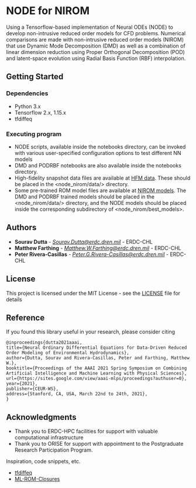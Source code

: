 # NODE for NIROM

Using a Tensorflow-based implementation of Neural ODEs (NODE) to develop non-intrusive reduced order models for CFD problems.
Numerical comparisons are made with non-intrusive reduced order models (NIROM) that use Dynamic Mode Decomposition (DMD) 
as well as a combination of linear dimension reduction using Proper Orthogonal Decomposition (POD) and latent-space 
evolution using Radial Basis Function (RBF) interpolation. 



## Getting Started


### Dependencies

* Python 3.x
* Tensorflow 2.x, 1.15.x
* tfdiffeq


### Executing program

* NODE scripts, available inside the notebooks directory, can be invoked with various user-specified configuration options to test different NN models 
* DMD and PODRBF notebooks are also available inside the notebooks directory.
* High-fidelity snapshot data files are available at [HFM data](https://drive.google.com/drive/folders/1uRgkcA36tRZQqdfUDunhVNaqxa1Cceqd?usp=sharing). These should be placed in the <node\_nirom/data/> directory.
* Some pre-trained ROM model files are available at [NIROM models](https://drive.google.com/drive/folders/19DEWdoS7Fkh-Cwe7Lbq6pdTdE290gYSS?usp=sharing). The DMD and PODRBF trained models should be placed in the <node\_nirom/data/> directory, and the NODE models should be placed inside the corresponding subdirectory of <node\_nirom/best\_models>.

## Authors

* **Sourav Dutta** - *Sourav.Dutta@erdc.dren.mil* - ERDC-CHL
* **Matthew Farthing** - *Matthew.W.Farthing@erdc.dren.mil* - ERDC-CHL
* **Peter Rivera-Casillas** - *Peter.G.Rivera-Casillas@erdc.dren.mil* - ERDC-CHL 


## License

This project is licensed under the MIT License - see the [LICENSE](LICENSE) file for details


## Reference

If you found this library useful in your research, please consider citing
```
@inproceedings{dutta2021aaai,
title={Neural Ordinary Differential Equations for Data-Driven Reduced Order Modeling of Environmental Hydrodynamics},
author={Dutta, Sourav and Rivera-Casillas, Peter and Farthing, Matthew W.},
booktitle={Proceedings of the AAAI 2021 Spring Symposium on Combining Artificial Intelligence and Machine Learning with Physical Sciences},
url={https://sites.google.com/view/aaai-mlps/proceedings?authuser=0},
year={2021},
publisher={CEUR-WS},
address={Stanford, CA, USA, March 22nd to 24th, 2021},
}
```


## Acknowledgments

* Thank you to ERDC-HPC facilities for support with valuable computational infrastructure
* Thank you to ORISE for support with appointment to the Postgraduate Research Participation Program.

Inspiration, code snippets, etc.
* [tfdiffeq](https://github.com/titu1994/tfdiffeq)
* [ML-ROM-Closures](https://github.com/Romit-Maulik/ML_ROM_Closures)
